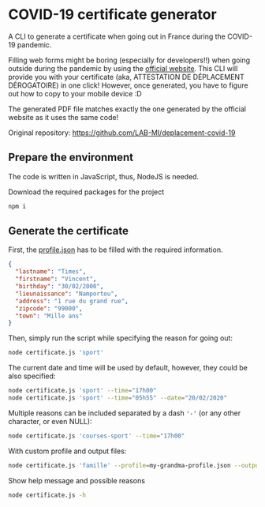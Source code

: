 # COVID-19 certificate generator

A CLI to generate a certificate when going out in France during the COVID-19 pandemic.

Filling web forms might be boring (especially for developers!!) when going outside during the pandemic by using the [official website](https://media.interieur.gouv.fr/deplacement-covid-19/). This CLI will provide you with your certificate (aka, ATTESTATION DE DÉPLACEMENT DÉROGATOIRE) in one click! However, once generated, you have to figure out how to copy to your mobile device :D

The generated PDF file matches exactly the one generated by the official website as it uses the same code!

Original repository: https://github.com/LAB-MI/deplacement-covid-19


## Prepare the environment
The code is written in JavaScript, thus, NodeJS is needed.

Download the required packages for the project
```sh
npm i
```


## Generate the certificate

First, the [profile.json](profile.json) has to be filled with the required information.
```json
{
  "lastname": "Times",
  "firstname": "Vincent",
  "birthday": "30/02/2000",
  "lieunaissance": "Namportou",
  "address": "1 rue du grand rue",
  "zipcode": "99000",
  "town": "Mille ans"
}
```

Then, simply run the script while specifying the reason for going out:
```sh
node certificate.js 'sport'
```

The current date and time will be used by default, however, they could be also specified:
```sh
node certificate.js 'sport' --time="17h00"
node certificate.js 'sport' --time="05h55" --date="20/02/2020"
```

Multiple reasons can be included separated by a dash `'-'` (or any other character, or even NULL):
```sh
node certificate.js 'courses-sport' --time="17h00"
```

With custom profile and output files:
```sh
node certificate.js 'famille' --profile=my-grandma-profile.json --output=attestation-grandma.pdf
```

Show help message and possible reasons
```sh
node certificate.js -h
```
